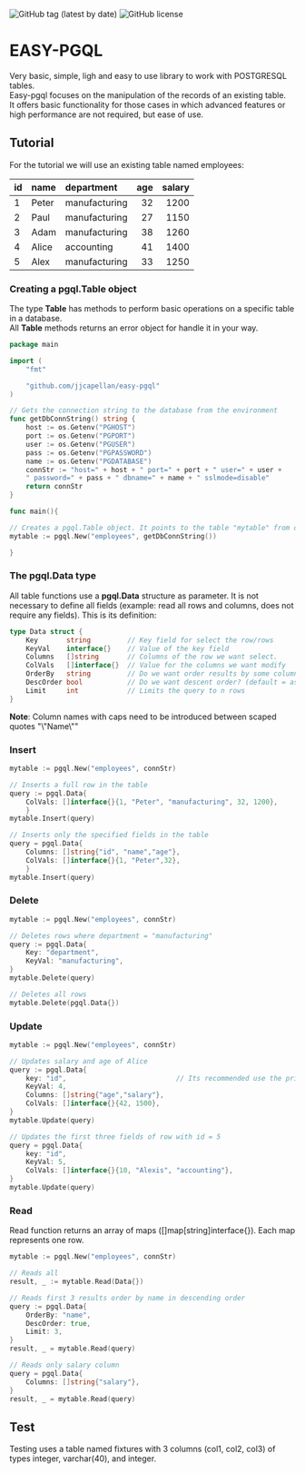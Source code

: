 ![GitHub tag (latest by date)](https://img.shields.io/github/tag-date/jjcapellan/easy-pgql.svg)
![GitHub license](https://img.shields.io/github/license/jjcapellan/easy-pgql.svg)
# EASY-PGQL  
Very basic, simple, ligh and easy to use library to work with POSTGRESQL tables.  
Easy-pgql focuses on the manipulation of the records of an existing table.  
It offers basic functionality for those cases in which advanced features or high performance are not required, but ease of use.

## Tutorial  
For the tutorial we will use an existing table named employees:

| id | name | department    | age | salary
| --- |:--- | :--- | ---: | ---:
| 1 | Peter | manufacturing | 32 | 1200
| 2 | Paul | manufacturing | 27 | 1150
| 3 | Adam | manufacturing | 38 | 1260
| 4 | Alice | accounting | 41 | 1400
| 5 | Alex | manufacturing | 33 | 1250

### Creating a pgql.Table object
The type **Table** has methods to perform basic operations on a specific table in a database.  
All **Table** methods returns an error object for handle it in your way.
```go
package main

import (
    "fmt"

    "github.com/jjcapellan/easy-pgql"
)

// Gets the connection string to the database from the environment
func getDbConnString() string {
	host := os.Getenv("PGHOST")
	port := os.Getenv("PGPORT")
	user := os.Getenv("PGUSER")
	pass := os.Getenv("PGPASSWORD")
	name := os.Getenv("PGDATABASE")
    connStr := "host=" + host + " port=" + port + " user=" + user + 
    " password=" + pass + " dbname=" + name + " sslmode=disable"
	return connStr
}

func main(){

// Creates a pgql.Table object. It points to the table "mytable" from our database
mytable := pgql.New("employees", getDbConnString())

}
```  
### The pgql.Data type
All table functions use a **pgql.Data** structure as parameter. It is not necessary to define all fields (example: read all rows and columns, does not require any fields). This is its definition:
```go
type Data struct {
    Key       string         // Key field for select the row/rows
	KeyVal    interface{}    // Value of the key field
	Columns   []string       // Columns of the row we want select.
	ColVals   []interface{}  // Value for the columns we want modify
	OrderBy   string         // Do we want order results by some column? (defaul = primary key)
	DescOrder bool           // Do we want descent order? (default = ascent)
	Limit     int            // Limits the query to n rows
}
```  
**Note**: Column names with caps need to be introduced between scaped quotes "\\"Name\\""
### Insert
```go
mytable := pgql.New("employees", connStr)

// Inserts a full row in the table
query := pgql.Data{
    ColVals: []interface{}{1, "Peter", "manufacturing", 32, 1200},
    }
mytable.Insert(query)

// Inserts only the specified fields in the table
query = pgql.Data{
    Columns: []string{"id", "name","age"},
    ColVals: []interface{}{1, "Peter",32},
    }
mytable.Insert(query)
```  
### Delete
```go
mytable := pgql.New("employees", connStr)

// Deletes rows where department = "manufacturing"
query := pgql.Data{
    Key: "department",
    KeyVal: "manufacturing",
}
mytable.Delete(query)

// Deletes all rows
mytable.Delete(pgql.Data{})
```  
### Update  
```go
mytable := pgql.New("employees", connStr)

// Updates salary and age of Alice
query := pgql.Data{
    key: "id",                           // Its recommended use the primary key when possible
    KeyVal: 4,
    Columns: []string{"age","salary"},
    ColVals: []interface{}{42, 1500},
}
mytable.Update(query)

// Updates the first three fields of row with id = 5
query = pgql.Data{
    key: "id",
    KeyVal: 5,
    ColVals: []interface{}{10, "Alexis", "accounting"},
}
mytable.Update(query)
```  
### Read  
Read function returns an array of maps ([]map[string]interface{}). Each map represents one row.
```go
mytable := pgql.New("employees", connStr)

// Reads all
result, _ := mytable.Read(Data{})

// Reads first 3 results order by name in descending order
query := pgql.Data{
    OrderBy: "name",
    DescOrder: true,
    Limit: 3,
}
result, _ = mytable.Read(query)

// Reads only salary column
query = pgql.Data{
    Columns: []string{"salary"},
}
result, _ = mytable.Read(query)
```  

## Test
Testing uses a table named fixtures with 3 columns (col1, col2, col3) of types integer, varchar(40), and integer.